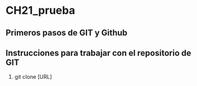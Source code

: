 # CH21_prueba
Primeros pasos de GIT y Github
---

## Instrucciones para trabajar con el repositorio de GIT
1. git clone [URL]
